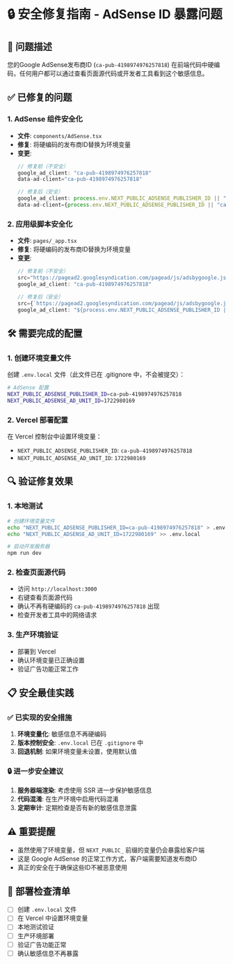 # 🔒 安全修复指南 - AdSense ID 暴露问题

## 🚨 问题描述
您的Google AdSense发布商ID (`ca-pub-4198974976257818`) 在前端代码中硬编码，任何用户都可以通过查看页面源代码或开发者工具看到这个敏感信息。

## ✅ 已修复的问题

### 1. AdSense 组件安全化
- **文件**: `components/AdSense.tsx`
- **修复**: 将硬编码的发布商ID替换为环境变量
- **变更**: 
  ```typescript
  // 修复前（不安全）
  google_ad_client: "ca-pub-4198974976257818"
  data-ad-client="ca-pub-4198974976257818"
  
  // 修复后（安全）
  google_ad_client: process.env.NEXT_PUBLIC_ADSENSE_PUBLISHER_ID || "ca-pub-4198974976257818"
  data-ad-client={process.env.NEXT_PUBLIC_ADSENSE_PUBLISHER_ID || "ca-pub-4198974976257818"}
  ```

### 2. 应用级脚本安全化
- **文件**: `pages/_app.tsx`
- **修复**: 将硬编码的发布商ID替换为环境变量
- **变更**:
  ```typescript
  // 修复前（不安全）
  src="https://pagead2.googlesyndication.com/pagead/js/adsbygoogle.js?client=ca-pub-4198974976257818"
  google_ad_client: "ca-pub-4198974976257818"
  
  // 修复后（安全）
  src={`https://pagead2.googlesyndication.com/pagead/js/adsbygoogle.js?client=${process.env.NEXT_PUBLIC_ADSENSE_PUBLISHER_ID || "ca-pub-4198974976257818"}`}
  google_ad_client: "${process.env.NEXT_PUBLIC_ADSENSE_PUBLISHER_ID || "ca-pub-4198974976257818"}"
  ```

## 🛠️ 需要完成的配置

### 1. 创建环境变量文件
创建 `.env.local` 文件（此文件已在 .gitignore 中，不会被提交）：
```bash
# AdSense 配置
NEXT_PUBLIC_ADSENSE_PUBLISHER_ID=ca-pub-4198974976257818
NEXT_PUBLIC_ADSENSE_AD_UNIT_ID=1722980169
```

### 2. Vercel 部署配置
在 Vercel 控制台中设置环境变量：
- `NEXT_PUBLIC_ADSENSE_PUBLISHER_ID`: `ca-pub-4198974976257818`
- `NEXT_PUBLIC_ADSENSE_AD_UNIT_ID`: `1722980169`

## 🔍 验证修复效果

### 1. 本地测试
```bash
# 创建环境变量文件
echo "NEXT_PUBLIC_ADSENSE_PUBLISHER_ID=ca-pub-4198974976257818" > .env.local
echo "NEXT_PUBLIC_ADSENSE_AD_UNIT_ID=1722980169" >> .env.local

# 启动开发服务器
npm run dev
```

### 2. 检查页面源代码
- 访问 `http://localhost:3000`
- 右键查看页面源代码
- 确认不再有硬编码的 `ca-pub-4198974976257818` 出现
- 检查开发者工具中的网络请求

### 3. 生产环境验证
- 部署到 Vercel
- 确认环境变量已正确设置
- 验证广告功能正常工作

## 📋 安全最佳实践

### ✅ 已实现的安全措施
1. **环境变量化**: 敏感信息不再硬编码
2. **版本控制安全**: `.env.local` 已在 `.gitignore` 中
3. **回退机制**: 如果环境变量未设置，使用默认值

### 🔒 进一步安全建议
1. **服务器端渲染**: 考虑使用 SSR 进一步保护敏感信息
2. **代码混淆**: 在生产环境中启用代码混淆
3. **定期审计**: 定期检查是否有新的敏感信息泄露

## ⚠️ 重要提醒
- 虽然使用了环境变量，但 `NEXT_PUBLIC_` 前缀的变量仍会暴露给客户端
- 这是 Google AdSense 的正常工作方式，客户端需要知道发布商ID
- 真正的安全在于确保这些ID不被恶意使用

## 🚀 部署检查清单
- [ ] 创建 `.env.local` 文件
- [ ] 在 Vercel 中设置环境变量
- [ ] 本地测试验证
- [ ] 生产环境部署
- [ ] 验证广告功能正常
- [ ] 确认敏感信息不再暴露
